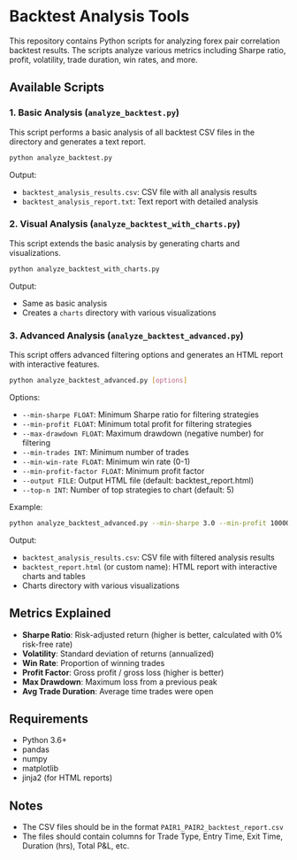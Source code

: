 # Backtest Analysis Tools

This repository contains Python scripts for analyzing forex pair correlation backtest results. The scripts analyze various metrics including Sharpe ratio, profit, volatility, trade duration, win rates, and more.

## Available Scripts

### 1. Basic Analysis (`analyze_backtest.py`)

This script performs a basic analysis of all backtest CSV files in the directory and generates a text report.

```bash
python analyze_backtest.py
```

Output:
- `backtest_analysis_results.csv`: CSV file with all analysis results
- `backtest_analysis_report.txt`: Text report with detailed analysis

### 2. Visual Analysis (`analyze_backtest_with_charts.py`)

This script extends the basic analysis by generating charts and visualizations.

```bash
python analyze_backtest_with_charts.py
```

Output:
- Same as basic analysis
- Creates a `charts` directory with various visualizations

### 3. Advanced Analysis (`analyze_backtest_advanced.py`)

This script offers advanced filtering options and generates an HTML report with interactive features.

```bash
python analyze_backtest_advanced.py [options]
```

Options:
- `--min-sharpe FLOAT`: Minimum Sharpe ratio for filtering strategies
- `--min-profit FLOAT`: Minimum total profit for filtering strategies
- `--max-drawdown FLOAT`: Maximum drawdown (negative number) for filtering
- `--min-trades INT`: Minimum number of trades
- `--min-win-rate FLOAT`: Minimum win rate (0-1)
- `--min-profit-factor FLOAT`: Minimum profit factor
- `--output FILE`: Output HTML file (default: backtest_report.html)
- `--top-n INT`: Number of top strategies to chart (default: 5)

Example:
```bash
python analyze_backtest_advanced.py --min-sharpe 3.0 --min-profit 10000 --output custom_report.html
```

Output:
- `backtest_analysis_results.csv`: CSV file with filtered analysis results
- `backtest_report.html` (or custom name): HTML report with interactive charts and tables
- Charts directory with various visualizations

## Metrics Explained

- **Sharpe Ratio**: Risk-adjusted return (higher is better, calculated with 0% risk-free rate)
- **Volatility**: Standard deviation of returns (annualized)
- **Win Rate**: Proportion of winning trades
- **Profit Factor**: Gross profit / gross loss (higher is better)
- **Max Drawdown**: Maximum loss from a previous peak
- **Avg Trade Duration**: Average time trades were open

## Requirements

- Python 3.6+
- pandas
- numpy
- matplotlib
- jinja2 (for HTML reports)

## Notes

- The CSV files should be in the format `PAIR1_PAIR2_backtest_report.csv`
- The files should contain columns for Trade Type, Entry Time, Exit Time, Duration (hrs), Total P&L, etc. 